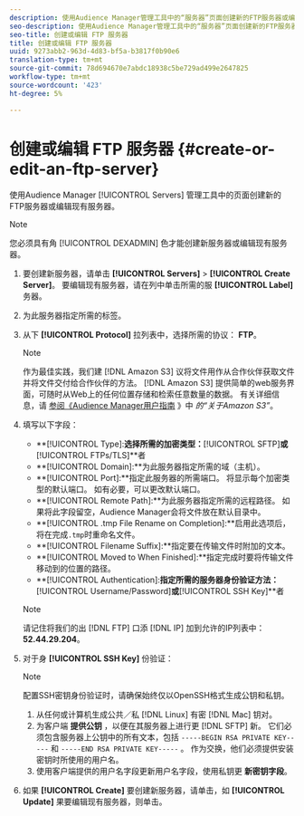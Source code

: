 ```yaml
---
description: 使用Audience Manager管理工具中的“服务器”页面创建新的FTP服务器或编辑现有服务器。
seo-description: 使用Audience Manager管理工具中的“服务器”页面创建新的FTP服务器或编辑现有服务器。
seo-title: 创建或编辑 FTP 服务器
title: 创建或编辑 FTP 服务器
uuid: 9273abb2-963d-4d83-bf5a-b3817f0b90e6
translation-type: tm+mt
source-git-commit: 78d694670e7abdc18938c5be729ad499e2647825
workflow-type: tm+mt
source-wordcount: '423'
ht-degree: 5%

---
```



# 创建或编辑 FTP 服务器 {#create-or-edit-an-ftp-server}

使用Audience Manager [!UICONTROL Servers] 管理工具中的页面创建新的FTP服务器或编辑现有服务器。

>[!NOTE]
>
>您必须具有角 [!UICONTROL DEXADMIN] 色才能创建新服务器或编辑现有服务器。

1. 要创建新服务器，请单击 **[!UICONTROL Servers]** > **[!UICONTROL Create Server]**。 要编辑现有服务器，请在列中单击所需的服 **[!UICONTROL Label]** 务器。
1. 为此服务器指定所需的标签。
1. 从下 **[!UICONTROL Protocol]** 拉列表中，选择所需的协议： **FTP**。

   >[!NOTE]
   >
   >作为最佳实践，我们建 [!DNL Amazon S3] 议将文件用作从合作伙伴获取文件并将文件交付给合作伙伴的方法。 [!DNL Amazon S3] 提供简单的web服务界面，可随时从Web上的任何位置存储和检索任意数量的数据。 有关详细信息，请 [参阅《Audience Manager用户指南](https://docs.adobe.com/content/help/en/audience-manager/user-guide/reference/amazon-s3.html) 》中 *的“关于Amazon S3”*。

1. 填写以下字段：

   * **[!UICONTROL Type]:**选择所需的加密类型：**[!UICONTROL SFTP]**或&#x200B;**[!UICONTROL FTPs/TLS]**者
   * **[!UICONTROL Domain]:**为此服务器指定所需的域（主机）。
   * **[!UICONTROL Port]:**指定此服务器的所需端口。 将显示每个加密类型的默认端口。 如有必要，可以更改默认端口。
   * **[!UICONTROL Remote Path]:**为此服务器指定所需的远程路径。 如果将此字段留空，Audience Manager会将文件放在默认目录中。
   * **[!UICONTROL .tmp File Rename on Completion]:**启用此选项后，将在完成`.tmp`时重命名文件。
   * **[!UICONTROL Filename Suffix]:**指定要在传输文件时附加的文本。
   * **[!UICONTROL Moved to When Finished]:**指定完成时要将传输文件移动到的位置的路径。
   * **[!UICONTROL Authentication]:**指定所需的服务器身份验证方法：**[!UICONTROL Username/Password]**或&#x200B;**[!UICONTROL SSH Key]**者

   >[!NOTE]
   >
   >请记住将我们的出 [!DNL FTP] 口添 [!DNL IP] 加到允许的IP列表中： **52.44.29.204**。

1. 对于身 **[!UICONTROL SSH Key]** 份验证：
   >[!NOTE]
   >
   >配置SSH密钥身份验证时，请确保始终仅以OpenSSH格式生成公钥和私钥。
   1. 从任何或计算机生成公共／私 [!DNL Linux] 有密 [!DNL Mac] 钥对。
   1. 为客户端 **提供公钥** ，以便在其服务器上进行更 [!DNL SFTP] 新。 它们必须包含服务器上公钥中的所有文本，包括 `-----BEGIN RSA PRIVATE KEY-----` 和 `-----END RSA PRIVATE KEY-----` 。 作为交换，他们必须提供安装密钥时所使用的用户名。
   1. 使用客户端提供的用户名字段更新用户名字段，使用私钥更 **新密钥字段**。
1. 如果 **[!UICONTROL Create]** 要创建新服务器，请单击，如 **[!UICONTROL Update]** 果要编辑现有服务器，则单击。
